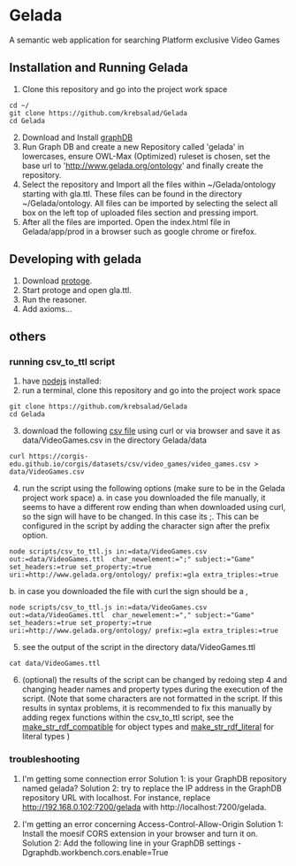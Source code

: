 # Gelada
A semantic web application for searching Platform exclusive Video Games

## Installation and Running Gelada
1. Clone this repository and go into the project work space
```
cd ~/
git clone https://github.com/krebsalad/Gelada
cd Gelada
```
2. Download and Install [graphDB](https://www.ontotext.com/products/graphdb/)
3. Run Graph DB and create a new Repository called 'gelada' in lowercases, ensure OWL-Max (Optimized) ruleset is chosen, set the base url to 'http://www.gelada.org/ontology' and finally create the repository.
4. Select the repository and Import all the files within ~/Gelada/ontology starting with gla.ttl. These files can be found in the directory ~/Gelada/ontology. All files can be imported by selecting the select all box on the left top of uploaded files section and pressing import. 
5. After all the files are imported. Open the index.html file in Gelada/app/prod in a browser such as google chrome or firefox.

## Developing with gelada
1. Download [protoge](https://protege.stanford.edu/).
2. Start protoge and open gla.ttl.
3. Run the reasoner.
4. Add axioms...

## others

### running csv_to_ttl script

1. have [nodejs](https://nodejs.org/en/download/) installed:  
2. run a terminal, clone this repository and go into the project work space
```
git clone https://github.com/krebsalad/Gelada
cd Gelada
```
3. download the following [csv file](https://corgis-edu.github.io/corgis/datasets/csv/video_games/video_games.csv) using curl or via browser and save it as data/VideoGames.csv in the directory Gelada/data
```
curl https://corgis-edu.github.io/corgis/datasets/csv/video_games/video_games.csv > data/VideoGames.csv
```
4. run the script using the following options (make sure to be in the Gelada project work space)
a. in case you downloaded the file manually, it seems to have a different row ending than when downloaded using curl, so the sign will have to be changed. In this case its ;. This can be configured in the script by adding the character sign after the prefix option.
```
node scripts/csv_to_ttl.js in:=data/VideoGames.csv out:=data/VideoGames.ttl  char_newelement:=";" subject:="Game" set_headers:=true set_property:=true uri:=http://www.gelada.org/ontology/ prefix:=gla extra_triples:=true
```
b. in case you downloaded the file with curl the sign should be a ,
```
node scripts/csv_to_ttl.js in:=data/VideoGames.csv out:=data/VideoGames.ttl  char_newelement:="," subject:="Game" set_headers:=true set_property:=true uri:=http://www.gelada.org/ontology/ prefix:=gla extra_triples:=true
```

5. see the output of the script in the directory data/VideoGames.ttl
```
cat data/VideoGames.ttl
```

6. (optional) the results of the script can be changed by redoing step 4 and changing header names and property types during the execution of the script. (Note that some characters are not formatted in the script. If this results in syntax problems, it is recommended to fix this manually by adding regex functions within the csv_to_ttl script, see the [make_str_rdf_compatible](https://github.com/krebsalad/Gelada/blob/main/scripts/csv_to_ttl.js#L211) for object types and [make_str_rdf_literal](https://github.com/krebsalad/Gelada/blob/main/scripts/csv_to_ttl.js#L253) for literal types )

### troubleshooting

1. I'm getting some connection error 
  Solution 1: is your GraphDB repository named gelada?
  Solution 2: try to replace the IP address in the GraphDB repository URL with localhost. For instance, replace http://192.168.0.102:7200/gelada with http://localhost:7200/gelada.

2. I'm getting an error concerning Access-Control-Allow-Origin
  Solution 1: Install the moesif CORS extension in your browser and turn it on.
  Solution 2: Add the following line in your GraphDB settings -Dgraphdb.workbench.cors.enable=True
